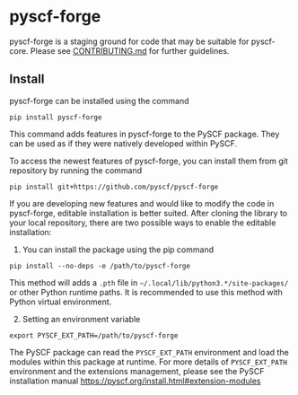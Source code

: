 # pyscf-forge
pyscf-forge is a staging ground for code that may be suitable for pyscf-core. Please see [CONTRIBUTING.md](CONTRIBUTING.md) for further guidelines.

## Install
pyscf-forge can be installed using the command
```
pip install pyscf-forge
```
This command adds features in pyscf-forge to the PySCF package. They can be used
as if they were natively developed within PySCF.

To access the newest features of pyscf-forge, you can install them from git
repository by running the command
```
pip install git+https://github.com/pyscf/pyscf-forge
```

If you are developing new features and would like to modify the code in
pyscf-forge, editable installation is better suited. After cloning the library
to your local repository, there are two possible ways to enable the editable
installation:

1. You can install the package using the pip command
```
pip install --no-deps -e /path/to/pyscf-forge
```
This method will adds a `.pth` file in `~/.local/lib/python3.*/site-packages/`
or other Python runtime paths. It is recommended to use this method with Python
virtual environment.

2. Setting an environment variable
```
export PYSCF_EXT_PATH=/path/to/pyscf-forge
```
The PySCF package can read the `PYSCF_EXT_PATH` environment and load the modules
within this package at runtime. For more details of `PYSCF_EXT_PATH` environment
and the extensions management, please see the PySCF installation manual
https://pyscf.org/install.html#extension-modules
